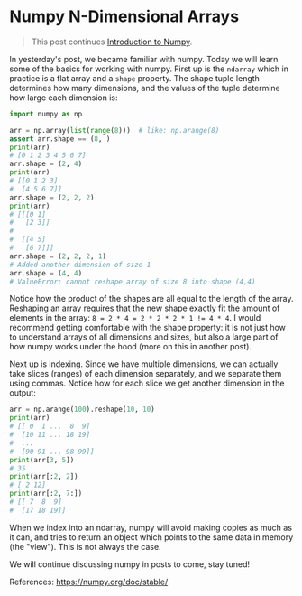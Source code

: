 # Numpy N-Dimensional Arrays
> This post continues [Introduction to Numpy](/tips/044-numpy-intro.md).

In yesterday's post, we became familiar with numpy. Today we will learn some of the basics for working with numpy. First up is the `ndarray` which in practice is a flat array and a `shape` property. The shape tuple length determines how many dimensions, and the values of the tuple determine how large each dimension is:
```python
import numpy as np

arr = np.array(list(range(8)))  # like: np.arange(8)
assert arr.shape == (8, )
print(arr)
# [0 1 2 3 4 5 6 7]
arr.shape = (2, 4)
print(arr)
# [[0 1 2 3]
#  [4 5 6 7]]
arr.shape = (2, 2, 2)
print(arr)
# [[[0 1]
#   [2 3]]
#
#  [[4 5]
#   [6 7]]]
arr.shape = (2, 2, 2, 1)
# Added another dimension of size 1
arr.shape = (4, 4)
# ValueError: cannot reshape array of size 8 into shape (4,4)
```

Notice how the product of the shapes are all equal to the length of the array. Reshaping an array requires that the new shape exactly fit the amount of elements in the array: `8 = 2 * 4 = 2 * 2 * 2 * 1 != 4 * 4`. I would recommend getting comfortable with the shape property: it is not just how to understand arrays of all dimensions and sizes, but also a large part of how numpy works under the hood (more on this in another post).

Next up is indexing. Since we have multiple dimensions, we can actually take slices (ranges) of each dimension separately, and we separate them using commas. Notice how for each slice we get another dimension in the output:
```python
arr = np.arange(100).reshape(10, 10)
print(arr)
# [[ 0  1 ...  8  9]
#  [10 11 ... 18 19]
#  ...
#  [90 91 ... 98 99]]
print(arr[3, 5])
# 35
print(arr[:2, 2])
# [ 2 12]
print(arr[:2, 7:])
# [[ 7  8  9]
#  [17 18 19]]
```

When we index into an ndarray, numpy will avoid making copies as much as it can, and tries to return an object which points to the same data in memory (the "view"). This is not always the case.

We will continue discussing numpy in posts to come, stay tuned!

References:
https://numpy.org/doc/stable/
